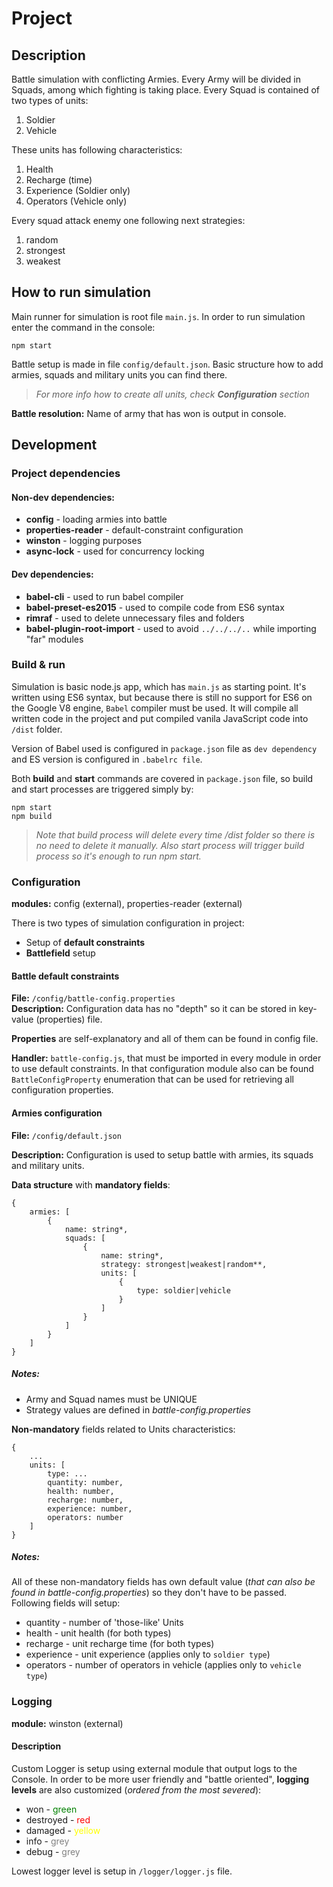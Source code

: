 # Project                

## Description
Battle simulation with conflicting Armies. Every Army will be divided in Squads, among which fighting is taking place. 
Every Squad is contained of two types of units:   
1. Soldier    
2. Vehicle    

These units has following characteristics:   
1. Health    
2. Recharge (time)   
3. Experience (Soldier only)   
4. Operators (Vehicle only)    
   
Every squad attack enemy one following next strategies:   
1. random    
2. strongest   
3. weakest   
   
## How to run simulation
Main runner for simulation is root file `main.js`. In order to run simulation enter the command in the console:

``` npm start ```

Battle setup is made in file `config/default.json`. Basic structure how to add armies, squads and military units you can find there. 

>*For more info how to create all units, check **Configuration** section*

**Battle resolution:** Name of army that has won is output in console.   

## Development  

### Project dependencies
#### Non-dev dependencies:
* **config** - loading armies into battle
* **properties-reader** - default-constraint configuration
* **winston** - logging purposes
* **async-lock** - used for concurrency locking

#### Dev dependencies:
* **babel-cli** - used to run babel compiler
* **babel-preset-es2015** - used to compile code from ES6 syntax
* **rimraf** - used to delete unnecessary files and folders
* **babel-plugin-root-import** - used to avoid `../../../..` while importing "far" modules

### Build & run 
Simulation is basic node.js app, which has `main.js` as starting point. It's written using ES6 syntax, but because there is still no support for ES6 on the Google V8 engine, `Babel` compiler must be used. It will compile all written code in the project and put compiled vanila JavaScript code into `/dist` folder. 

Version of Babel used is configured in `package.json` file as `dev dependency` and  ES version is configured in `.babelrc file`.

Both **build** and **start** commands are covered in `package.json` file, so build and start processes are triggered simply by:
```
npm start
npm build
``` 

> *Note that build process will delete every time /dist folder so there is no need to delete it manually. Also start process will trigger build process so it's enough to run npm start.*

### Configuration
**modules:** config (external), properties-reader (external)

There is two types of simulation configuration in project:
* Setup of **default constraints**
* **Battlefield** setup

#### Battle default constraints
**File:** `/config/battle-config.properties`   
**Description:** Configuration data has no "depth" so it can be stored in key-value (properties) file. 

**Properties** are self-explanatory and all of them can be found in config file.

**Handler:** `battle-config.js`, that must be imported in every module in order to use default constraints. In that configuration module also can be found `BattleConfigProperty` enumeration that can be used for retrieving all configuration properties.

#### Armies configuration
**File:** `/config/default.json`

**Description:** Configuration is used to setup battle with armies, its squads and military units. 

**Data structure** with **mandatory fields**: 
```
{
    armies: [
        {
            name: string*,
            squads: [
                {
                    name: string*,
                    strategy: strongest|weakest|random**,
                    units: [
                        {
                            type: soldier|vehicle
                        }
                    ]
                }
            ]
        }
    ]
}
```
##### Notes:
* Army and Squad names must be UNIQUE   
* Strategy values are defined in *battle-config.properties*

**Non-mandatory** fields related to Units characteristics:
```
{
    ...
    units: [
        type: ...
        quantity: number,
        health: number,
        recharge: number,
        experience: number,
        operators: number
    ]
}
```
##### Notes: 

All of these non-mandatory fields has own default value (*that can also be found in battle-config.properties*) so they don't have to be passed. Following fields will setup:
* quantity - number of 'those-like' Units
* health - unit health (for both types)
* recharge - unit recharge time (for both types)
* experience - unit experience (applies only to `soldier type`)
* operators - number of operators in vehicle (applies only to `vehicle type`)

### Logging
**module:** winston (external)

#### Description
Custom Logger is setup using external module that output logs to the Console. In order to be more user friendly and "battle oriented", **logging levels** are also customized (*ordered from the most severed*):
* won - <span style="color:green">green</span>
* destroyed - <span style="color:red">red</span>
* damaged - <span style="color:yellow">yellow</span>
* info - <span style="color:grey">grey</span>
* debug - <span style="color:grey">grey</span>

Lowest logger level is setup in `/logger/logger.js` file.

